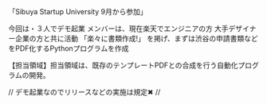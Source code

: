 

「Sibuya Startup University 9月から参加」

今回は・３人でデモ起業
メンバーは、現在楽天でエンジニアの方
大手デザイナー企業の方と共に活動
「楽々に書類作成!」
を掲げ、まずは渋谷の申請書類などをPDF化するPythonプログラムを作成

【担当領域】担当領域は、既存のテンプレートPDFとの合成を行う自動化プログラムの開発。

// デモ起業なのでリリースなどの実施は規定✖ //
